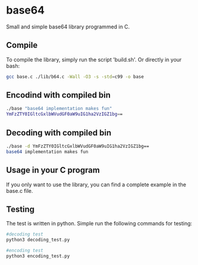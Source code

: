 # base64
Small and simple base64 library programmed in C.

## Compile
To compile the library, simply run the script 'build.sh'. Or directly in your bash:
```bash
gcc base.c ./lib/b64.c -Wall -O3 -s -std=c99 -o base
```

## Encodind with compiled bin
```bash
./base "base64 implementation makes fun"
YmFzZTY0IGltcGxlbWVudGF0aW9uIG1ha2VzIGZ1bg==
```

## Decoding with compiled bin
```bash
./base -d YmFzZTY0IGltcGxlbWVudGF0aW9uIG1ha2VzIGZ1bg==
base64 implementation makes fun
```

## Usage in your C program
If you only want to use the library, you can find a complete example in the base.c file.

## Testing
The test is written in python. Simple run the following commands for testing:
```bash
#decoding test
python3 decoding_test.py

#encoding test
python3 encoding_test.py
```